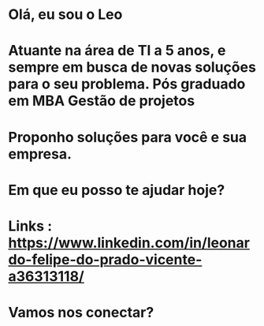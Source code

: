 # Olá, eu sou o Leo

# Atuante na área de TI a 5 anos, e sempre em busca de novas soluções para o seu problema. Pós graduado em MBA Gestão de projetos

# Proponho soluções para você e sua empresa. 

# Em que eu posso te ajudar hoje?

# Links : https://www.linkedin.com/in/leonardo-felipe-do-prado-vicente-a36313118/

# Vamos nos conectar?
